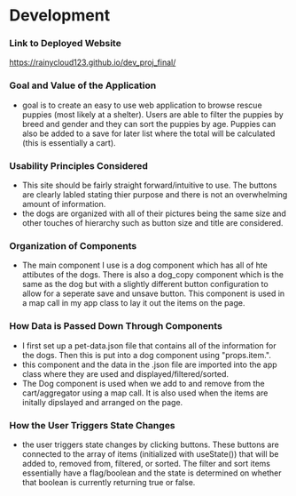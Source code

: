 # Development

### Link to Deployed Website
https://rainycloud123.github.io/dev_proj_final/

### Goal and Value of the Application
- goal is to create an easy to use web application to browse rescue puppies 
(most likely at a shelter). Users are able to filter the puppies by breed and 
gender and they can sort the puppies by age. Puppies can also be added to a save 
for later list where the total will be calculated (this is essentially a cart).

### Usability Principles Considered
- This site should be fairly straight forward/intuitive to use. The buttons are 
clearly labled stating thier purpose and there is not an overwhelming amount of 
information.
- the dogs are organized with all of their pictures being the same size and other
touches of hierarchy such as button size and title are considered. 

### Organization of Components
- The main component I use is a dog component which has all of hte attibutes of 
the dogs. There is also a dog_copy component which is the same as the dog but with a slightly different button configuration to allow for a seperate save and unsave button.
This component is used in a map call in my app class to lay it out the items
on the page. 

### How Data is Passed Down Through Components
- I first set up a pet-data.json file that contains all of the information for
the dogs. Then this is put into a dog component using "props.item.<attribute here>".
- this component and the data in the .json file are imported into the app class
where they are used and displayed/filtered/sorted.
- The Dog component is used when we add to and remove from the cart/aggregator using
a map call. It is also used when the items are initally dipslayed and arranged on the page. 


### How the User Triggers State Changes
- the user triggers state changes by clicking buttons. These buttons are connected
to the array of items (initialized with useState()) that will be added to, removed from, filtered, or sorted.
The filter and sort items essentially have a flag/boolean and the state is determined
on whether that boolean is currently returning true or false. 

